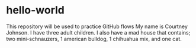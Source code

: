 # hello-world
This repository will be used to practice GitHub flows
My name is Courtney Johnson. I have three adult children. I also have a mad house that contains; two mini-schnauzers, 1 american bulldog, 1 chihuahua mix, and one cat. 
